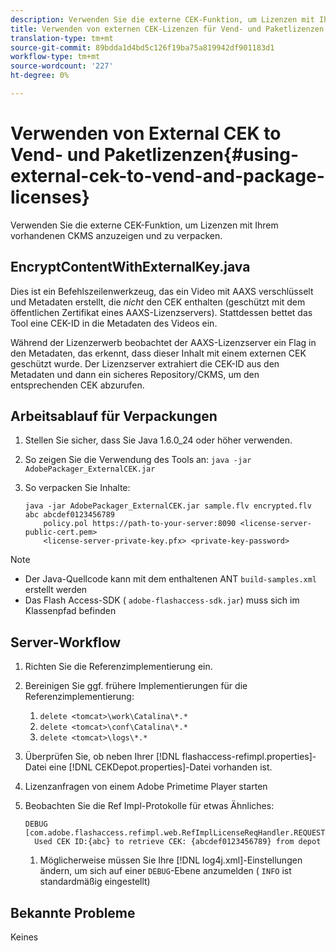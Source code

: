 ```yaml
---
description: Verwenden Sie die externe CEK-Funktion, um Lizenzen mit Ihrem vorhandenen CKMS anzuzeigen und zu verpacken.
title: Verwenden von externen CEK-Lizenzen für Vend- und Paketlizenzen
translation-type: tm+mt
source-git-commit: 89bdda1d4bd5c126f19ba75a819942df901183d1
workflow-type: tm+mt
source-wordcount: '227'
ht-degree: 0%

---
```



# Verwenden von External CEK to Vend- und Paketlizenzen{#using-external-cek-to-vend-and-package-licenses}

Verwenden Sie die externe CEK-Funktion, um Lizenzen mit Ihrem vorhandenen CKMS anzuzeigen und zu verpacken.

## EncryptContentWithExternalKey.java

Dies ist ein Befehlszeilenwerkzeug, das ein Video mit AAXS verschlüsselt und Metadaten erstellt, die *nicht* den CEK enthalten (geschützt mit dem öffentlichen Zertifikat eines AAXS-Lizenzservers). Stattdessen bettet das Tool eine CEK-ID in die Metadaten des Videos ein.

Während der Lizenzerwerb beobachtet der AAXS-Lizenzserver ein Flag in den Metadaten, das erkennt, dass dieser Inhalt mit einem externen CEK geschützt wurde. Der Lizenzserver extrahiert die CEK-ID aus den Metadaten und dann ein sicheres Repository/CKMS, um den entsprechenden CEK abzurufen.

## Arbeitsablauf für Verpackungen

1. Stellen Sie sicher, dass Sie Java 1.6.0_24 oder höher verwenden.
1. So zeigen Sie die Verwendung des Tools an: `java -jar AdobePackager_ExternalCEK.jar`
1. So verpacken Sie Inhalte:

   ```
   java -jar AdobePackager_ExternalCEK.jar sample.flv encrypted.flv abc abcdef0123456789 
       policy.pol https://path-to-your-server:8090 <license-server-public-cert.pem> 
       <license-server-private-key.pfx> <private-key-password>
   ```

>[!NOTE]
>
>* Der Java-Quellcode kann mit dem enthaltenen ANT `build-samples.xml` erstellt werden
>* Das Flash Access-SDK ( `adobe-flashaccess-sdk.jar`) muss sich im Klassenpfad befinden

>



## Server-Workflow

1. Richten Sie die Referenzimplementierung ein.
1. Bereinigen Sie ggf. frühere Implementierungen für die Referenzimplementierung:

   1. `delete <tomcat>\work\Catalina\*.*`
   1. `delete <tomcat>\conf\Catalina\*.*`
   1. `delete <tomcat>\logs\*.*`

1. Überprüfen Sie, ob neben Ihrer [!DNL flashaccess-refimpl.properties]-Datei eine [!DNL CEKDepot.properties]-Datei vorhanden ist.

1. Lizenzanfragen von einem Adobe Primetime Player starten
1. Beobachten Sie die Ref Impl-Protokolle für etwas Ähnliches:

   ```
   DEBUG [com.adobe.flashaccess.refimpl.web.RefImplLicenseReqHandler.REQUESTS] 
     Used CEK ID:{abc} to retrieve CEK: {abcdef0123456789} from depot
   ```

   1. Möglicherweise müssen Sie Ihre [!DNL log4j.xml]-Einstellungen ändern, um sich auf einer `DEBUG`-Ebene anzumelden ( `INFO` ist standardmäßig eingestellt)

## Bekannte Probleme

Keines
